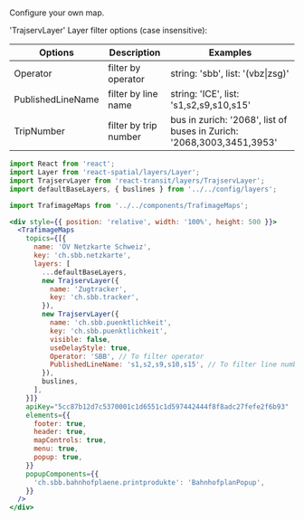 #

Configure your own map.

'TrajservLayer' Layer filter options (case insensitive):

| Options            | Description            | Examples                                                              |
|--------------------|------------------------|-----------------------------------------------------------------------|
| Operator           | filter by operator     | string: 'sbb', list: '(vbz\|zsg)'                                     |
| PublishedLineName  | filter by line name    | string: 'ICE',  list: 's1,s2,s9,s10,s15'                              |
| TripNumber         | filter by trip number  | bus in zurich: '2068', list of buses in Zurich: '2068,3003,3451,3953' |

```jsx
import React from 'react';
import Layer from 'react-spatial/layers/Layer';
import TrajservLayer from 'react-transit/layers/TrajservLayer';
import defaultBaseLayers, { buslines } from '../../config/layers';

import TrafimageMaps from '../../components/TrafimageMaps';

<div style={{ position: 'relative', width: '100%', height: 500 }}>
  <TrafimageMaps
    topics={[{
      name: 'ÖV Netzkarte Schweiz',
      key: 'ch.sbb.netzkarte',
      layers: [
        ...defaultBaseLayers,
        new TrajservLayer({
          name: 'Zugtracker',
          key: 'ch.sbb.tracker',
        }),
        new TrajservLayer({
          name: 'ch.sbb.puenktlichkeit',
          key: 'ch.sbb.puenktlichkeit',
          visible: false,
          useDelayStyle: true,
          Operator: 'SBB', // To filter operator
          PublishedLineName: 's1,s2,s9,s10,s15', // To filter line number
        }),
        buslines,
      ],
    }]}
    apiKey="5cc87b12d7c5370001c1d6551c1d597442444f8f8adc27fefe2f6b93"
    elements={{
      footer: true,
      header: true,
      mapControls: true,
      menu: true,
      popup: true,
    }}
    popupComponents={{
      'ch.sbb.bahnhofplaene.printprodukte': 'BahnhofplanPopup',
    }}
  />
</div>
```
